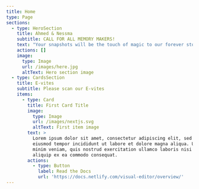 ```yaml
---
title: Home
type: Page
sections:
  - type: HeroSection
    title: Ahmed & Nessma
    subtitle: CALL FOR ALL MEMORY MAKERS!
    text: "Your snapshots will be the touch of magic to our forever story that we will treasure and cherish for the rest of our lives \U0001F495.\_\n\n\n\nحبايبنا الحلوين شكرا انكم جيتو و كملتو فرحتنا اليوم مكنش هيكمل غير بيكم مستنين رسايلكم و صوركم تكون ذكرى حلوه نبدا بيها رحلتنا \_\n\n"
    actions: []
    image:
      type: Image
      url: /images/here.jpg
      altText: Hero section image
  - type: CardsSection
    title: E-vites
    subtitle: Please scan our E-vites
    items:
      - type: Card
        title: First Card Title
        image:
          type: Image
          url: /images/nextjs.svg
          altText: First item image
        text: >
          Lorem ipsum dolor sit amet, consectetur adipiscing elit, sed do
          eiusmod tempor incididunt ut labore et dolore magna aliqua. Ut enim ad
          minim veniam, quis nostrud exercitation ullamco laboris nisi ut
          aliquip ex ea commodo consequat.
        actions:
          - type: Button
            label: Read the Docs
            url: 'https://docs.netlify.com/visual-editor/overview/'
---
```

